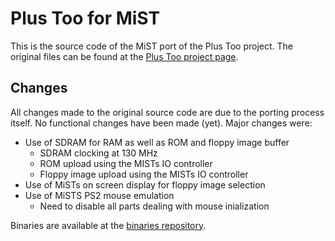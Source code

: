 Plus Too for MiST
=================

This is the source code of the MiST port of the Plus Too project. The
original files can be found at the [Plus Too project page](http://www.bigmessowires.com/2012/12/15/plus-too-files/).

Changes
-------

All changes made to the original source code are due to the porting process
itself. No functional changes have been made (yet). Major changes were:

- Use of SDRAM for RAM as well as ROM and floppy image buffer
  - SDRAM clocking at 130 MHz
  - ROM upload using the MISTs IO controller
  - Floppy image upload using the MISTs IO controller
- Use of MiSTs on screen display for floppy image selection
- Use of MiSTS PS2 mouse emulation
  - Need to disable all parts dealing with mouse inialization

Binaries are available at the [binaries repository](https://github.com/mist-devel/mist-binaries/tree/master/cores/plus_too).
